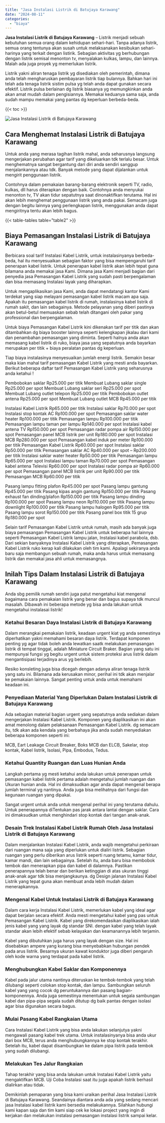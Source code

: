 ```yaml
---
title: "Jasa Instalasi Listrik di Batujaya Karawang"
date: "2024-08-11"
categories: 
  - "biaya"
---
```


**Jasa Instalasi Listrik di Batujaya Karawang** – Listrik menjadi sebuah kebutuhan semua orang dalam kehidupan sehari-hari. Tanpa adanya listrik, semua orang tentunya akan susah untuk melaksanakan kesibukan sehari-harinya yang terkait dengan listirik. Sebagian aktivitas yg berhubungan dengan listrik semisal menonton tv, menyalakan kulkas, lampu, dan lainnya. Malah ada juga proyek yg memerlukan listrik.

Listrik yakni aliran tenaga listrik yg disediakan oleh pemerintah, dimana anda telah mengharuskan pembayaran listrik tiap bulannya. Bahkan hari ini telah ada tenaga listrik sistim pulsa yg telah anda dapat gunakan secara efektif. Listrik pulsa berlainan dg listrik biasanya yg memungkinkan anda akan amat mudah dalam pengisiannya. Memakai keduanya sama saja, anda sudah mampu memakai yang pantas dg keperluan berbeda-beda.

{{< toc >}}

![Jasa Instalasi Listrik di Batujaya Karawang](/images/instalasi-listrik-murah02.png)

## Cara Menghemat Instalasi Listrik di Batujaya Karawang

Untuk anda yang merasa tagihan listrik mahal, anda seharusnya langsung mengerjakan perubahan agar tarif yang dikeluarkan tdk terlalu besar. Untuk menghematnya sangat bergantung dari diri anda sendiri sanggup menjalankannya atau tdk. Banyak metode yang dapat dijalankan untuk mengirit penggunaan listrik.

Contohnya dalam pemakaian barang-barang elektronik seperti TV, radio, kulkas, dll harus diterapkan dengan baik. Contohnya anda menyukai menonton tv, TV akan tidur sepatutnya saat dinonaktifkan terutama. Hal ini akan lebih menghemat penggunaan listrik yang anda pakai. Semacam juga dengan begitu lainnya yang perlengkapan listrik, menggunakan anda dapat mengiritnya tentu akan lebih bagus.

{{< table-tables table="table2" >}}

## Biaya Pemasangan Instalasi Listrik di Batujaya Karawang

Berbicara soal tarif Instalasi Kabel Listrik, untuk instalasinyanya berbeda-beda, hal itu menyesuaikan sebagian faktor yang bisa mempengaruhi tarif penerapan kabel listrik. Untuk penerapan kabel listrik akan lebih tepat guna bilamana anda memakai jasa Kami. Dimana jasa Kami menjadi bagian dari penyedia jasa Pemasangan Kabel Listrik yang sudah pasti berpengalaman dan bisa memasang Instalasi layak yang diharapkan.

Untuk mengaplikasikan jasa Kami, anda dapat mendatangi kantor Kami terdekat yang siap melayani pemasangan kabel listrik macam apa saja. Apakah itu pemasangan kabel listrik di rumah, instalasinya kabel listrik di rumah sakit, dan lain sebagainya. Metode pelayanan yang diberi pastinya akan betul-betul memuaskan sebab telah ditangani oleh pakar yang professional dan berpengalaman.

Untuk biaya Pemasangan Kabel Listrik kini dikenakan tarif per titik dan akan ditambahkan dg biaya booster lainnya seperti kelengkapan jikalau dari kami dan penambahan pemasangan yang diminta. Seperti halnya anda akan memasang kabel listrik di ruko, biaya jasa yang sepatutnya anda bayarkan merupakan per titik + biaya peralatan pantas dg keperluan.

Tiap biaya instalasinya menyesuaikan jumlah energi listrik. Semakin besar maka kian mahal tarif pemasangan Kabel Listrik yang mesti anda bayarkan. Berikut beberapa daftar tarif Pemasangan Kabel Listrik yang seharusnya anda ketahui !

Pembobokan saklar Rp25.000 per titik Membuat Lubang saklar single Rp25.000 per spot Membuat Lubang saklar seri Rp25.000 per spot Membuat Lubang outlet telepon Rp25.000 per titik Pembobokan outlet antena Rp25.000 per spot Membuat Lubang outlet MCB Rp45.000 per titik

Instalasi Kabel Listrik Rp65.000 per titik Instalasi saklar Rp70.000 per spot Instalasi stop kontak AC Rp100.000 per spot Pemasangan saklar water heater Rp100.000 per titik Pemasangan lampu Rp100.000 per titik Pemasangan lampu taman per lampu Rp140.000 per spot Instalasi kabel antena TV Rp150.000 per spot Pemasangan radar pompa air Rp150.000 per spot Pemasangan panel MCB listrik per unit Rp180.000 per spot Instalasi MCB Rp280.000 per spot Pemasangan kabel induk per meter Rp100.000 per titik Pemasangan Kabel Listrik Rp60.000 per spot Instalasi saklar Rp50.000 per titik Pemasangan saklar AC Rp40.000 per spot – Rp200.000 per titik Instalasi saklar water heater Rp50.000 per titik Pemasangan lampu Rp65.000 per spot Instalasi lampu taman Rp70.000 per spot Pemasangan kabel antena Televisi Rp60.000 per spot Instalasi radar pompa air Rp60.000 per spot Pemasangan panel MCB listrik per unit Rp90.000 per titik Pemasangan MCB Rp60.000 per titik

Pasang lampu fitting plafon Rp45.000 per spot Pasang lampu gantung Rp45.000 per titik Pasang kipas angin gantung Rp150.000 per titik Pasang exhaust fan dinding/plafon Rp150.000 per titik Pasang lampu dinding Rp100.000 per spot Pasang lampu neon Rp110.000 per titik Pasang lampu downlight Rp100.000 per titik Pasang lampu halogen Rp95.000 per titik Pasang lampu sorot Rp150.000 per titik Pasang panel box titik 15 grup Rp180.000 per spot

Selain tarif Pemasangan Kabel Listrik untuk rumah, masih ada banyak juga biaya pemasangan Pemasangan Kabel Listrik untuk beberapa hal lainnya seperti Pemasangan Kabel Listrik lampu jalan, Instalasi kabel parabola, dsb. Dari sekian banyaknya Instalasi Kabel Listrik yang diterapkan, Pemasangan Kabel Listrik ruko kerap kali dilakukan oleh tim kami. Apalagi sekiranya anda baru saja membangun sebuah rumah, maka anda harus untuk memasang listrik dan memakai jasa ahli untuk memasangnya.

## Inilah Tips Dalam Instalasi Listrik di Batujaya Karawang


Anda sbg pemilik rumah sendiri juga patut mengetahui kiat mengenal bagaimana cara pemakaian listrik yang benar dan bagus supaya tdk muncul masalah. Dibawah ini beberapa metode yg bisa anda lakukan untuk mengetahui instalasai listrik!

### Ketahui Besaran Daya Instalasi Listrik di Batujaya Karawang

Dalam merangkai pemakaian listrik, keadaan urgent kiat yg anda semestinya diperhatikan yakni memahami besaran daya listrik. Terdapat komponen penting yg agar tidak boleh anda lewatkan saatk melakukan pemasangan listrik di tempat tinggal, adalah Miniature Circuit Braker. Bagian yang satu ini mempunyai fungsi yg begitu urgent untuk sistem proteksi arus listrik dalam mengantisipasi terjadinya arus yg berlebih.

Resiko konsleting juga bisa dicegah dengan adanya aliran tenaga listrik yang satu ini. Bilamana ada kerusakan minor, perihal ini tdk akan menjalar ke pemakaian lainnya. Sangat penting untuk anda untuk memahami keadaan ini.

### Penyediaan Material Yang Diperlukan Dalam Instalasi Listrik di Batujaya Karawang

Ada sebagian material bagian urgent yang sepatutnya anda sediakan dalam mengerjakan Instalasi Kabel Listrik. Komponen yang diaplikasikan ini akan amat menolong dalam pelaksanaan Pemasangan Kabel Listrik. dg semacam itu, tdk akan ada kendala yang berbahaya jika anda sudah menyediakan beberapa komponen seperti ini:

MCB, Eart Leakage Circuit Breaker, Boks MCB dan ELCB, Sakelar, stop kontak, Kabel listrik, Isolasi, Pipa, Embodus, Tedus.

### Ketahui Quantity Ruangan dan Luas Hunian Anda

Langkah pertama yg mesti ketahui anda lakukan untuk penerapan untuk pemasangan kabel listrik pertama adalah mengetahui jumlah ruangan dan Ukuran hunian anda. Hal ini dimaksudkan agar anda dapat mengenal berapa jumlah terminal yg nantinya. Anda juga bisa melihatnya dari fungsi dan kegunaan ruangan yang dipakai.

Sangat urgent untuk anda untuk mengenal perihal ini yang terutama dahulu. Untuk penerapannya diTentukan pas jarak antara lantai dengan saklar. Cara ini dimaksudkan untuk menghindari stop kontak dari tangan anak-anak.

### Desain Trek Instalasi Kabel Listrik Rumah Oleh Jasa Instalasi Listrik di Batujaya Karawang

Dalam menjalankan Instalasi Kabel Listrik, anda wajib mengetahui perkiraan dari ruangan mana saja yang diperlukan untuk dialiri listrik. Sebagian ruangan yang perlu diberikan arus listrik seperti ruang tetamu, kamar tidur, kamar mandi, dan lain sebagainya. Setelah itu, anda baru bisa membobok tembok dan menerapkan pipa dan kabel di dalamnya. Pastikan penerapannya telah benar dan berikan ketinggian di atas ukuran tinggi anak-anak agar tdk bisa menjangkaunya. dg Design jalanan Instalasi Kabel Listrik yang tepat guna akan membuat anda lebih mudah dalam menerapkannya.

### Mengenal Kabel Untuk Instalasi Listrik di Batujaya Karawang

Dalam cara kerja Instalasi Kabel Listrik, memerlukan kabel yang ideal agar dapat berjalan secara efektif. Anda mesti mengetahui kabel yang pas untuk Pemasangan Kabel Listrik. Kabel yang direkomendasikan diaplikasikan ialah jenis kabel yang yang layak dg standar SNI. dengan kabel yang telah layak standar akan lebih efektif sebab kelayakan dan keamanannya lebih terjamin.

Kabel yang dibutuhkan juga harus yang layak dengan size. Hal ini disebabkan ampere yang kurang bisa menyebabkan hubungan pendek pada arus listrik. Besarnya ukuran kawat konduktor juga diberi pengaruh oleh kode warna yang terdapat pada kabel listrik.

### Menghubungkan Kabel Saklar dan Komponennya

Kabel pada jalur utama nantinya diteruskan ke tembok-tembok yang telah dilubangi seperti colokan stop kontak, dan lampu. Sambungkan seluruh kabel yang yang cocok dg peruntukannya dan pasang bagian-komponennya. Anda juga semestinya menentukan untuk segala sambungan kabel dan pipa-pipa segala sudah ditutup dg baik pantas dengan isolasi agar bisa digunakan secara bagus.

### Mulai Pasang Kabel Rangkaian Utama

Cara Instalasi Kabel Listrik yang bisa anda lakukan selanjutya yakni mengawali pasang kabel trek utama. Untuk instalasinyanya bisa anda ukur dari box MCB, terus anda menghubungkannya ke stop kontak terakhir. Setelah itu, kabel dapat disambungkan ke dalam pipa listrik pada tembok yang sudah dilubangi.

### Melakukan Tes Jalur Rangkaian

Tahap terakhir yang bisa anda lakukan untuk Instalasi Kabel Listrik yaitu mengaktifkan MCB. Uji Coba Instalasi saat itu juga apakah listrik berhasil dialirkan atau tidak.

Demikinlah pemaparan yang bisa kami uraikan perihal Jasa Instalasi Listrik di Batujaya Karawang. Seandainya diantara anda ada yang sedang mencari jasa Instalasi kabel listrik kami bersedia melakukannya. Silahkan hubungi kami kapan saja dan tim kami siap cek ke lokasi project yang ingin di kerjakan dan melakukan instalasi pemasangan instalasi listrik sampai kelar.
